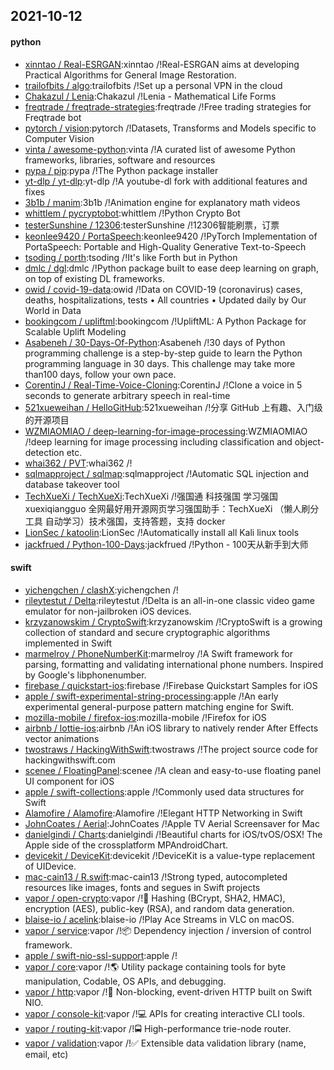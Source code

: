 ## 2021-10-12

#### python
* [xinntao / Real-ESRGAN](https://github.com/xinntao/Real-ESRGAN):xinntao /!Real-ESRGAN aims at developing Practical Algorithms for General Image Restoration.
* [trailofbits / algo](https://github.com/trailofbits/algo):trailofbits /!Set up a personal VPN in the cloud
* [Chakazul / Lenia](https://github.com/Chakazul/Lenia):Chakazul /!Lenia - Mathematical Life Forms
* [freqtrade / freqtrade-strategies](https://github.com/freqtrade/freqtrade-strategies):freqtrade /!Free trading strategies for Freqtrade bot
* [pytorch / vision](https://github.com/pytorch/vision):pytorch /!Datasets, Transforms and Models specific to Computer Vision
* [vinta / awesome-python](https://github.com/vinta/awesome-python):vinta /!A curated list of awesome Python frameworks, libraries, software and resources
* [pypa / pip](https://github.com/pypa/pip):pypa /!The Python package installer
* [yt-dlp / yt-dlp](https://github.com/yt-dlp/yt-dlp):yt-dlp /!A youtube-dl fork with additional features and fixes
* [3b1b / manim](https://github.com/3b1b/manim):3b1b /!Animation engine for explanatory math videos
* [whittlem / pycryptobot](https://github.com/whittlem/pycryptobot):whittlem /!Python Crypto Bot
* [testerSunshine / 12306](https://github.com/testerSunshine/12306):testerSunshine /!12306智能刷票，订票
* [keonlee9420 / PortaSpeech](https://github.com/keonlee9420/PortaSpeech):keonlee9420 /!PyTorch Implementation of PortaSpeech: Portable and High-Quality Generative Text-to-Speech
* [tsoding / porth](https://github.com/tsoding/porth):tsoding /!It's like Forth but in Python
* [dmlc / dgl](https://github.com/dmlc/dgl):dmlc /!Python package built to ease deep learning on graph, on top of existing DL frameworks.
* [owid / covid-19-data](https://github.com/owid/covid-19-data):owid /!Data on COVID-19 (coronavirus) cases, deaths, hospitalizations, tests • All countries • Updated daily by Our World in Data
* [bookingcom / upliftml](https://github.com/bookingcom/upliftml):bookingcom /!UpliftML: A Python Package for Scalable Uplift Modeling
* [Asabeneh / 30-Days-Of-Python](https://github.com/Asabeneh/30-Days-Of-Python):Asabeneh /!30 days of Python programming challenge is a step-by-step guide to learn the Python programming language in 30 days. This challenge may take more than100 days, follow your own pace.
* [CorentinJ / Real-Time-Voice-Cloning](https://github.com/CorentinJ/Real-Time-Voice-Cloning):CorentinJ /!Clone a voice in 5 seconds to generate arbitrary speech in real-time
* [521xueweihan / HelloGitHub](https://github.com/521xueweihan/HelloGitHub):521xueweihan /!分享 GitHub 上有趣、入门级的开源项目
* [WZMIAOMIAO / deep-learning-for-image-processing](https://github.com/WZMIAOMIAO/deep-learning-for-image-processing):WZMIAOMIAO /!deep learning for image processing including classification and object-detection etc.
* [whai362 / PVT](https://github.com/whai362/PVT):whai362 /!
* [sqlmapproject / sqlmap](https://github.com/sqlmapproject/sqlmap):sqlmapproject /!Automatic SQL injection and database takeover tool
* [TechXueXi / TechXueXi](https://github.com/TechXueXi/TechXueXi):TechXueXi /!强国通 科技强国 学习强国 xuexiqiangguo 全网最好用开源网页学习强国助手：TechXueXi （懒人刷分工具 自动学习）技术强国，支持答题，支持 docker
* [LionSec / katoolin](https://github.com/LionSec/katoolin):LionSec /!Automatically install all Kali linux tools
* [jackfrued / Python-100-Days](https://github.com/jackfrued/Python-100-Days):jackfrued /!Python - 100天从新手到大师

#### swift
* [yichengchen / clashX](https://github.com/yichengchen/clashX):yichengchen /!
* [rileytestut / Delta](https://github.com/rileytestut/Delta):rileytestut /!Delta is an all-in-one classic video game emulator for non-jailbroken iOS devices.
* [krzyzanowskim / CryptoSwift](https://github.com/krzyzanowskim/CryptoSwift):krzyzanowskim /!CryptoSwift is a growing collection of standard and secure cryptographic algorithms implemented in Swift
* [marmelroy / PhoneNumberKit](https://github.com/marmelroy/PhoneNumberKit):marmelroy /!A Swift framework for parsing, formatting and validating international phone numbers. Inspired by Google's libphonenumber.
* [firebase / quickstart-ios](https://github.com/firebase/quickstart-ios):firebase /!Firebase Quickstart Samples for iOS
* [apple / swift-experimental-string-processing](https://github.com/apple/swift-experimental-string-processing):apple /!An early experimental general-purpose pattern matching engine for Swift.
* [mozilla-mobile / firefox-ios](https://github.com/mozilla-mobile/firefox-ios):mozilla-mobile /!Firefox for iOS
* [airbnb / lottie-ios](https://github.com/airbnb/lottie-ios):airbnb /!An iOS library to natively render After Effects vector animations
* [twostraws / HackingWithSwift](https://github.com/twostraws/HackingWithSwift):twostraws /!The project source code for hackingwithswift.com
* [scenee / FloatingPanel](https://github.com/scenee/FloatingPanel):scenee /!A clean and easy-to-use floating panel UI component for iOS
* [apple / swift-collections](https://github.com/apple/swift-collections):apple /!Commonly used data structures for Swift
* [Alamofire / Alamofire](https://github.com/Alamofire/Alamofire):Alamofire /!Elegant HTTP Networking in Swift
* [JohnCoates / Aerial](https://github.com/JohnCoates/Aerial):JohnCoates /!Apple TV Aerial Screensaver for Mac
* [danielgindi / Charts](https://github.com/danielgindi/Charts):danielgindi /!Beautiful charts for iOS/tvOS/OSX! The Apple side of the crossplatform MPAndroidChart.
* [devicekit / DeviceKit](https://github.com/devicekit/DeviceKit):devicekit /!DeviceKit is a value-type replacement of UIDevice.
* [mac-cain13 / R.swift](https://github.com/mac-cain13/R.swift):mac-cain13 /!Strong typed, autocompleted resources like images, fonts and segues in Swift projects
* [vapor / open-crypto](https://github.com/vapor/open-crypto):vapor /!🔑
Hashing (BCrypt, SHA2, HMAC), encryption (AES), public-key (RSA), and random data generation.
* [blaise-io / acelink](https://github.com/blaise-io/acelink):blaise-io /!Play Ace Streams in VLC on macOS.
* [vapor / service](https://github.com/vapor/service):vapor /!📦
Dependency injection / inversion of control framework.
* [apple / swift-nio-ssl-support](https://github.com/apple/swift-nio-ssl-support):apple /!
* [vapor / core](https://github.com/vapor/core):vapor /!🌎
Utility package containing tools for byte manipulation, Codable, OS APIs, and debugging.
* [vapor / http](https://github.com/vapor/http):vapor /!🚀
Non-blocking, event-driven HTTP built on Swift NIO.
* [vapor / console-kit](https://github.com/vapor/console-kit):vapor /!💻
APIs for creating interactive CLI tools.
* [vapor / routing-kit](https://github.com/vapor/routing-kit):vapor /!🚍
High-performance trie-node router.
* [vapor / validation](https://github.com/vapor/validation):vapor /!✅
Extensible data validation library (name, email, etc)

